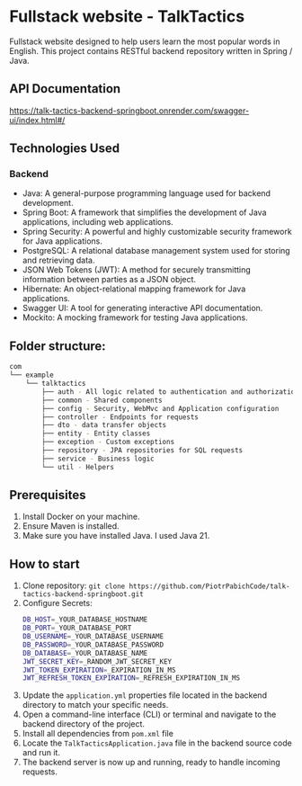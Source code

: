 # Fullstack website - TalkTactics

Fullstack website designed to help users learn the most popular words in English. This project contains RESTful backend repository written in Spring / Java.

## API Documentation

https://talk-tactics-backend-springboot.onrender.com/swagger-ui/index.html#/

## Technologies Used

### Backend

- Java: A general-purpose programming language used for backend development.
- Spring Boot: A framework that simplifies the development of Java applications, including web applications.
- Spring Security: A powerful and highly customizable security framework for Java applications.
- PostgreSQL: A relational database management system used for storing and retrieving data.
- JSON Web Tokens (JWT): A method for securely transmitting information between parties as a JSON object.
- Hibernate: An object-relational mapping framework for Java applications.
- Swagger UI: A tool for generating interactive API documentation.
- Mockito: A mocking framework for testing Java applications.

## Folder structure:

```bash
com
└── example
    └── talktactics
        ├── auth - All logic related to authentication and authorization
        ├── common - Shared components
        ├── config - Security, WebMvc and Application configuration
        ├── controller - Endpoints for requests
        ├── dto - data transfer objects
        ├── entity - Entity classes
        ├── exception - Custom exceptions
        ├── repository - JPA repositories for SQL requests
        ├── service - Business logic
        └── util - Helpers
```

## Prerequisites

1. Install Docker on your machine.
2. Ensure Maven is installed.
3. Make sure you have installed Java. I used Java 21.

## How to start

1. Clone repository: `git clone https://github.com/PiotrPabichCode/talk-tactics-backend-springboot.git`
2. Configure Secrets:
    ```bash
    DB_HOST=_YOUR_DATABASE_HOSTNAME
    DB_PORT=_YOUR_DATABASE_PORT
    DB_USERNAME=_YOUR_DATABASE_USERNAME
    DB_PASSWORD=_YOUR_DATABASE_PASSWORD
    DB_DATABASE=_YOUR_DATABASE_NAME
    JWT_SECRET_KEY=_RANDOM_JWT_SECRET_KEY
    JWT_TOKEN_EXPIRATION=_EXPIRATION_IN_MS
    JWT_REFRESH_TOKEN_EXPIRATION=_REFRESH_EXPIRATION_IN_MS
    ```
3. Update the `application.yml` properties file located in the backend directory to match your specific needs.
4. Open a command-line interface (CLI) or terminal and navigate to the backend directory of the project.
5. Install all dependencies from `pom.xml` file
6. Locate the `TalkTacticsApplication.java` file in the backend source code and run it.
7. The backend server is now up and running, ready to handle incoming requests.
